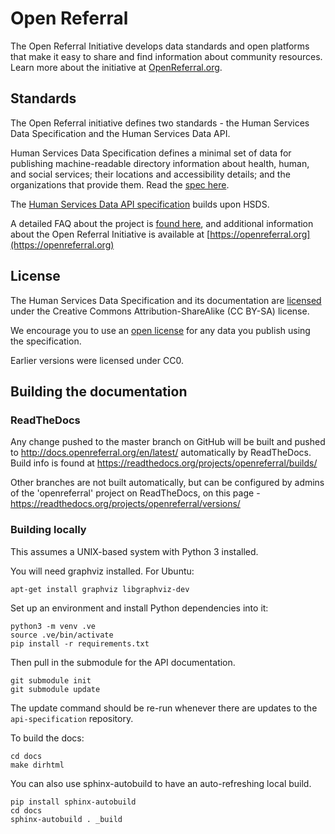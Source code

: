 # Open Referral

The Open Referral Initiative develops data standards and open platforms that make it easy to share and find information about community resources. Learn more about the initiative at [OpenReferral.org](https://openreferral.org).

## Standards

The Open Referral initiative defines two standards - the Human Services Data Specification and the Human Services Data API. 

Human Services Data Specification defines a minimal set of data for publishing machine-readable directory information about health, human, and social services; their locations and accessibility details; and the organizations that provide them. Read the [spec here](https://docs.openreferral.org).

The [Human Services Data API specification](https://github.com/openreferral/api-specification) builds upon HSDS. 

A detailed FAQ about the project is [found here](http://docs.openreferral.org/en/latest/faq), and additional information about the Open Referral Initiative is available at [https://openreferral.org](https://openreferral.org)

## License

The Human Services Data Specification and its documentation are [licensed](LICENSE) under the Creative Commons Attribution-ShareAlike (CC BY-SA) license.

We encourage you to use an [open license](http://licenses.opendefinition.org/) for any data you publish using the specification. 

Earlier versions were licensed under CC0.

## Building the documentation

### ReadTheDocs

Any change pushed to the master branch on GitHub will be built and pushed to http://docs.openreferral.org/en/latest/ automatically by ReadTheDocs. Build info is found at https://readthedocs.org/projects/openreferral/builds/

Other branches are not built automatically, but can be configured by admins of the 'openreferral' project on ReadTheDocs, on this page - https://readthedocs.org/projects/openreferral/versions/

### Building locally

This assumes a UNIX-based system with Python 3 installed.

You will need graphviz installed. For Ubuntu:

```
apt-get install graphviz libgraphviz-dev
```

Set up an environment and install Python dependencies into it:

```
python3 -m venv .ve    
source .ve/bin/activate
pip install -r requirements.txt
```

Then pull in the submodule for the API documentation. 

```
git submodule init
git submodule update
```

The update command should be re-run whenever there are updates to the `api-specification` repository. 

To build the docs:

```
cd docs
make dirhtml
```

You can also use sphinx-autobuild to have an auto-refreshing local build.

```
pip install sphinx-autobuild
cd docs
sphinx-autobuild . _build
```
